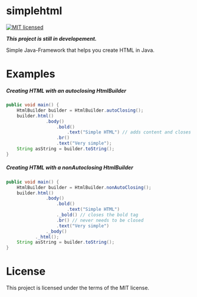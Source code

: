 # simplehtml

[![MIT licensed](https://img.shields.io/badge/license-MIT-blue.svg)](https://raw.githubusercontent.com/hyperium/hyper/master/LICENSE)

<b><i>This project is still in developement.</i></b>

Simple Java-Framework that helps you create HTML in Java.

# Examples

<h5>Creating HTML with an autoclosing HtmlBuilder</h5>

```Java 
public void main() {
    HtmlBuilder builder = HtmlBuilder.autoClosing();
    builder.html()
               .body()
                   .bold()
                       .text("Simple HTML") // adds content and closes the bold tag automatically
                   .br()
                   .text("Very simple");
    String asString = builder.toString();
}
```

<h5>Creating HTML with a nonAutoclosing HtmlBuilder</h5>

```Java 
public void main() {
    HtmlBuilder builder = HtmlBuilder.nonAutoClosing();
    builder.html()
               .body()
                   .bold()
                       .text("Simple HTML")
                   ._bold() // closes the bold tag
                   .br() // never needs to be closed
                   .text("Very simple")
               ._body()
           ._html();
    String asString = builder.toString();
}
```



# License

This project is licensed under the terms of the MIT license.
